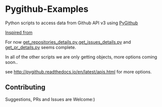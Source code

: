 # Pygithub-Examples

Python scripts to access data from Github API v3 using [PyGithub](https://github.com/PyGithub/PyGithub)

[Inspired from](https://github.com/PyGithub/PyGithub/issues/321)  

For now [get_repositories_details.py](https://github.com/sks444/Pygithub-Examples/blob/master/get_repositories_details.py),[get_issues_details.py](https://github.com/sks444/Pygithub-Examples/blob/master/get_issues_details.py) and [get_pr_details.py](https://github.com/sks444/Pygithub-Examples/blob/master/get_pr_details.py) seems complete.

 In all of the other scripts we are only getting objects, more options coming soon..

 see http://pygithub.readthedocs.io/en/latest/apis.html for more options.

 ## Contributing

 Suggestions, PRs and Issues are Welcome:)